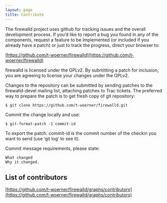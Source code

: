 ```yaml
---
layout: page
title: Contribute
---
```


The firewalld project uses github for tracking issues and the overall development process. If you’d like to report a bug you found in any of the components, request a feature to be implemented (or included if you already have a patch) or just to track the progress, direct your browser to:

[https://github.com/t-woerner/firewalld](https://github.com/t-woerner/firewalld)

firewalld is licensed under the GPLv2. By submitting a patch for inclusion, you are agreeing to license your changes under the GPLv2.

Changes to the repository can be submitted by sending patches to the firewalld-devel mailing list, attaching patches to Trac tickets. The preferred way to prepare the patch is to get fresh copy of git repository:

    $ git clone https://github.com/t-woerner/firewalld.git

Commit the change locally and use:

    $ git-format-patch -1 commit-id

To export the patch. commit-id is the commit number of the checkin you want to send (use ‘git log’ to see it).

Commit message requirements, please state:

    What changed
    Why it changed.

## List of contributors

[https://github.com/t-woerner/firewalld/graphs/contributors](https://github.com/t-woerner/firewalld/graphs/contributors)
